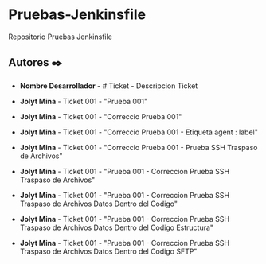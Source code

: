 # Pruebas-Jenkinsfile
Repositorio Pruebas Jenkinsfile

## Autores ✒️
* **Nombre Desarrollador** - # Ticket - Descripcion Ticket

* **Jolyt Mina** - Ticket 001 - "Prueba 001"
* **Jolyt Mina** - Ticket 001 - "Correccio Prueba 001"
* **Jolyt Mina** - Ticket 001 - "Correccio Prueba 001 - Etiqueta agent : label"
* **Jolyt Mina** - Ticket 001 - "Correccio Prueba 001 - Prueba SSH Traspaso de Archivos"
* **Jolyt Mina** - Ticket 001 - "Prueba 001 - Correccion Prueba SSH Traspaso de Archivos"
* **Jolyt Mina** - Ticket 001 - "Prueba 001 - Correccion Prueba SSH Traspaso de Archivos Datos Dentro del Codigo"
* **Jolyt Mina** - Ticket 001 - "Prueba 001 - Correccion Prueba SSH Traspaso de Archivos Datos Dentro del Codigo Estructura"
* **Jolyt Mina** - Ticket 001 - "Prueba 001 - Correccion Prueba SSH Traspaso de Archivos Datos Dentro del Codigo SFTP"